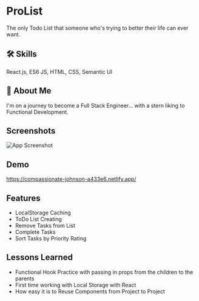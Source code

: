 # ProList

The only Todo List that someone who's trying to better their life can ever want.

## 🛠 Skills

React.js, ES6 JS, HTML, CSS, Semantic UI

## 🚀 About Me

I'm on a journey to become a Full Stack Engineer... with a stern liking to Functional Development.

## Screenshots

![App Screenshot](https://via.placeholder.com/468x300?text=App+Screenshot+Here)

## Demo

https://compassionate-johnson-a433e6.netlify.app/

## Features

-   LocalStorage Caching
-   ToDo List Creating
-   Remove Tasks from List
-   Complete Tasks
-   Sort Tasks by Priority Rating

## Lessons Learned

-   Functional Hook Practice with passing in props from the children to the parents
-   First time working with Local Storage with React
-   How easy it is to Reuse Components from Project to Project
